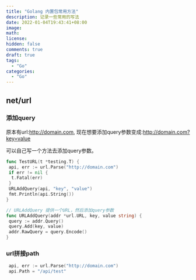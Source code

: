 ```yaml
---
title: "Golang 内置包常用方法"
description: 记录一些常用的写法
date: 2022-01-04T19:43:41+08:00
image: 
math: 
license: 
hidden: false
comments: true
draft: true
tags:
  - "Go"
categories:
  - "Go"
---
```


## net/url

### 添加query

原本有url:<http://domain.com>,
现在想要添加query参数变成:<http://domain.com?key=value>

可以自己写一个方法去添加query参数。

```go
func TestURL(t *testing.T) {
 api, err := url.Parse("http://domain.com")
 if err != nil {
  t.Fatal(err)
 }
 URLAddQuery(api, "key", "value")
 fmt.Println(api.String())
}

// URLAddQuery 提供一个URL，然后添加query参数
func URLAddQuery(addr *url.URL, key, value string) {
 query := addr.Query()
 query.Add(key, value)
 addr.RawQuery = query.Encode()
}
```

### url拼接path

```go
 api, err := url.Parse("http://domain.com")
 api.Path = "/api/test"
```

